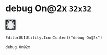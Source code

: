 # debug On@2x `32x32`
<img src="/img/debug%20On.png" width=32 height=32>

``` CSharp
EditorGUIUtility.IconContent("debug On@2x")
```
```
debug On@2x
```
